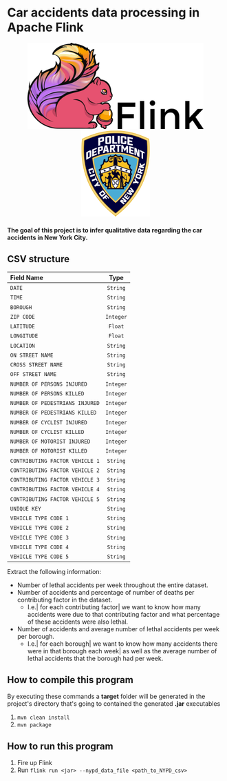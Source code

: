 # Car accidents data processing in Apache Flink

<p align="center">
    <img src="flink.png" height="200px">
    <img src="nypd.png" height="200px">
</p>

#### The goal of this project is to infer qualitative data regarding the car accidents in New York City.

## CSV structure

|Field Name|Type|
|:-|:-:|
|`DATE`|`String`|
|`TIME`|`String`|
|`BOROUGH`|`String`|
|`ZIP CODE`|`Integer`|
|`LATITUDE`|`Float`|
|`LONGITUDE`|`Float`|
|`LOCATION`|`String`|
|`ON STREET NAME`|`String`|
|`CROSS STREET NAME`|`String`|
|`OFF STREET NAME`|`String`|
|`NUMBER OF PERSONS INJURED`|`Integer`|
|`NUMBER OF PERSONS KILLED`|`Integer`|
|`NUMBER OF PEDESTRIANS INJURED`|`Integer`|
|`NUMBER OF PEDESTRIANS KILLED`|`Integer`|
|`NUMBER OF CYCLIST INJURED`|`Integer`|
|`NUMBER OF CYCLIST KILLED`|`Integer`|
|`NUMBER OF MOTORIST INJURED`|`Integer`|
|`NUMBER OF MOTORIST KILLED`|`Integer`|
|`CONTRIBUTING FACTOR VEHICLE 1`|`String`|
|`CONTRIBUTING FACTOR VEHICLE 2`|`String`|
|`CONTRIBUTING FACTOR VEHICLE 3`|`String`|
|`CONTRIBUTING FACTOR VEHICLE 4`|`String`|
|`CONTRIBUTING FACTOR VEHICLE 5`|`String`|
|`UNIQUE KEY`|`String`|
|`VEHICLE TYPE CODE 1`|`String`|
|`VEHICLE TYPE CODE 2`|`String`|
|`VEHICLE TYPE CODE 3`|`String`|
|`VEHICLE TYPE CODE 4`|`String`|
|`VEHICLE TYPE CODE 5`|`String`|

Extract the following information:
- Number of lethal accidents per week throughout the entire dataset.
- Number of accidents and percentage of number of deaths per contributing factor in the dataset.
  - I.e.|
  for each contributing factor|
  we want to know how many accidents were due to
      that contributing factor and what percentage of these accidents were also lethal.
- Number of accidents and average number of lethal accidents per week per borough.
  - I.e.|
  for each borough|
  we want to know how many accidents there were in that borough each week|
  as well as the average number of lethal accidents that the borough had per week.

## How to compile this program
By executing these commands a **target** folder will be generated in the project's directory that's going to contained the generated **.jar** executables
1. `mvn clean install`
2. `mvn package`
  
## How to run this program

1. Fire up Flink
2. Run `flink run <jar> --nypd_data_file <path_to_NYPD_csv>`